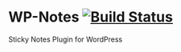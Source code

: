 WP-Notes [![Build Status](https://travis-ci.org/mmnaderi/wp-notes.png)](https://travis-ci.org/mmnaderi/wp-notes)
========

Sticky Notes Plugin for WordPress
